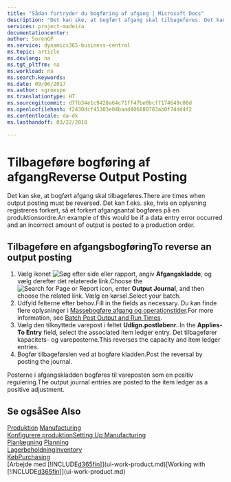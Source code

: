 ```yaml
---
title: "Sådan fortryder du bogføring af afgang | Microsoft Docs"
description: "Det kan ske, at bogført afgang skal tilbageføres. Det kan f.eks. ske, hvis en oplysning registreres forkert, så et forkert afgangsantal bogføres på en produktionsordre."
services: project-madeira
documentationcenter: 
author: SorenGP
ms.service: dynamics365-business-central
ms.topic: article
ms.devlang: na
ms.tgt_pltfrm: na
ms.workload: na
ms.search.keywords: 
ms.date: 09/06/2017
ms.author: sgroespe
ms.translationtype: HT
ms.sourcegitcommit: d7fb34e1c9428a64c71ff47be8bcff174649c00d
ms.openlocfilehash: f2430dcf45303e04baad406880783ab0f74dd4f2
ms.contentlocale: da-dk
ms.lasthandoff: 03/22/2018

---
```

# <a name="reverse-output-posting"></a><span data-ttu-id="a0117-104">Tilbageføre bogføring af afgang</span><span class="sxs-lookup"><span data-stu-id="a0117-104">Reverse Output Posting</span></span>
<span data-ttu-id="a0117-105">Det kan ske, at bogført afgang skal tilbageføres.</span><span class="sxs-lookup"><span data-stu-id="a0117-105">There are times when output posting must be reversed.</span></span> <span data-ttu-id="a0117-106">Det kan f.eks. ske, hvis en oplysning registreres forkert, så et forkert afgangsantal bogføres på en produktionsordre.</span><span class="sxs-lookup"><span data-stu-id="a0117-106">An example of this would be if a data entry error occurred and an incorrect amount of output is posted to a production order.</span></span>  

## <a name="to-reverse-an-output-posting"></a><span data-ttu-id="a0117-107">Tilbageføre en afgangsbogføring</span><span class="sxs-lookup"><span data-stu-id="a0117-107">To reverse an output posting</span></span>  
1.  <span data-ttu-id="a0117-108">Vælg ikonet ![Søg efter side eller rapport](media/ui-search/search_small.png "Ikonet Søg efter side eller rapport"), angiv **Afgangskladde**, og vælg derefter det relaterede link.</span><span class="sxs-lookup"><span data-stu-id="a0117-108">Choose the ![Search for Page or Report](media/ui-search/search_small.png "Search for Page or Report icon") icon, enter **Output Journal**, and then choose the related link.</span></span> <span data-ttu-id="a0117-109">Vælg en kørsel.</span><span class="sxs-lookup"><span data-stu-id="a0117-109">Select your batch.</span></span>  
2. <span data-ttu-id="a0117-110">Udfyld felterne efter behov.</span><span class="sxs-lookup"><span data-stu-id="a0117-110">Fill in the fields as necessary.</span></span> <span data-ttu-id="a0117-111">Du kan finde flere oplysninger i [Massebogføre afgang og operationstider](production-how-to-post-output-quantity.md).</span><span class="sxs-lookup"><span data-stu-id="a0117-111">For more information, see [Batch Post Output and Run Times](production-how-to-post-output-quantity.md).</span></span>
3.  <span data-ttu-id="a0117-112">Vælg den tilknyttede varepost i feltet **Udlign.postløbenr.**.</span><span class="sxs-lookup"><span data-stu-id="a0117-112">In the **Applies-To Entry** field, select the associated item ledger entry.</span></span> <span data-ttu-id="a0117-113">Det tilbagefører kapacitets- og vareposterne.</span><span class="sxs-lookup"><span data-stu-id="a0117-113">This reverses the capacity and item ledger entries.</span></span>  
4. <span data-ttu-id="a0117-114">Bogfør tilbageførslen ved at bogføre kladden.</span><span class="sxs-lookup"><span data-stu-id="a0117-114">Post the reversal by posting the journal.</span></span>  

<span data-ttu-id="a0117-115">Posterne i afgangskladden bogføres til vareposten som en positiv regulering.</span><span class="sxs-lookup"><span data-stu-id="a0117-115">The output journal entries are posted to the item ledger as a positive adjustment.</span></span>  

## <a name="see-also"></a><span data-ttu-id="a0117-116">Se også</span><span class="sxs-lookup"><span data-stu-id="a0117-116">See Also</span></span>  
 <span data-ttu-id="a0117-117">[Produktion](production-manage-manufacturing.md)  </span><span class="sxs-lookup"><span data-stu-id="a0117-117">[Manufacturing](production-manage-manufacturing.md)  </span></span>  
 [<span data-ttu-id="a0117-118">Konfigurere produktion</span><span class="sxs-lookup"><span data-stu-id="a0117-118">Setting Up Manufacturing</span></span>](production-configure-production-processes.md)  
 <span data-ttu-id="a0117-119">[Planlægning](production-planning.md)    </span><span class="sxs-lookup"><span data-stu-id="a0117-119">[Planning](production-planning.md)    </span></span>  
 [<span data-ttu-id="a0117-120">Lagerbeholdning</span><span class="sxs-lookup"><span data-stu-id="a0117-120">Inventory</span></span>](inventory-manage-inventory.md)  
 [<span data-ttu-id="a0117-121">Køb</span><span class="sxs-lookup"><span data-stu-id="a0117-121">Purchasing</span></span>](purchasing-manage-purchasing.md)  
 <span data-ttu-id="a0117-122">[Arbejde med [!INCLUDE[d365fin](includes/d365fin_md.md)]](ui-work-product.md)</span><span class="sxs-lookup"><span data-stu-id="a0117-122">[Working with [!INCLUDE[d365fin](includes/d365fin_md.md)]](ui-work-product.md)</span></span>  

